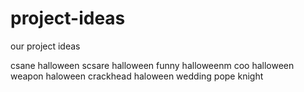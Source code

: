 # project-ideas
 our project ideas



csane
halloween scsare
halloween funny
 halloweenm coo
halloween weapon
haloween crackhead
haloween wedding pope knight
